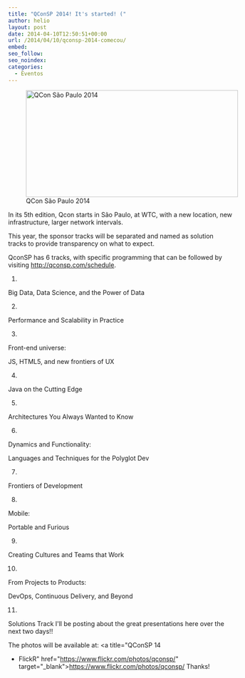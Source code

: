 ```yaml
---
title: "QConSP 2014! It's started! ("
author: helio
layout: post
date: 2014-04-10T12:50:51+00:00
url: /2014/04/10/qconsp-2014-comecou/
embed: 
seo_follow: 
seo_noindex: 
categories:
  - Eventos
---
```


<figure id="attachment_811" style="width: 476px" class="wp-caption aligncenter"> <img class="size-full wp-image-811" alt="QCon São Paulo 2014" src="http://www.helmed.net/blog/wp-content/uploads/2014/04/qconSP14.png" width="476" height="240" srcset="http://www.helmed.net/blog/wp-content/uploads/2014/04/qconSP14.png 476w, http://www.helmed.net/blog/wp-content/uploads/2014/04/qconSP14-300x151.png 300w" sizes="(max-width: 476px) 100vw, 476px" /><figcaption class="wp-caption-text">QCon São Paulo 2014</figcaption></figure> In its 5th edition, Qcon starts in São Paulo, at WTC, with a new location, new infrastructure, larger network intervals.

This year, the sponsor tracks will be separated and named as solution tracks to provide transparency on what to expect.

QconSP has 6 tracks, with specific programming that can be followed by visiting <http://qconsp.com/schedule>.

 1.

Big Data, Data Science, and the Power of Data

 2.

Performance and Scalability in Practice

 3.

Front-end universe:

JS, HTML5, and new frontiers of UX

 4.

Java on the Cutting Edge

 5.

Architectures You Always Wanted to Know

 6.

Dynamics and Functionality:

Languages and Techniques for the Polyglot Dev

 7.

Frontiers of Development

 8.

Mobile:

Portable and Furious

 9.

Creating Cultures and Teams that Work

 10.

From Projects to Products:

DevOps, Continuous Delivery, and Beyond

 11.

Solutions Track I'll be posting about the great presentations here over the next two days!!

The photos will be available at: <a title="QConSP 14

 - FlickR" href="https://www.flickr.com/photos/qconsp/" target="_blank">https://www.flickr.com/photos/qconsp/</a> Thanks!